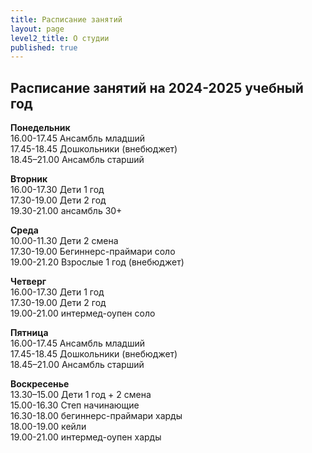 ```yaml
---
title: Расписание занятий
layout: page
level2_title: О студии
published: true
---
```


## Расписание занятий на 2024-2025 учебный год

**Понедельник**  
16.00-17.45 Ансамбль младший    
17.45-18.45 Дошкольники (внебюджет)    
18.45–21.00 Ансамбль старший    

**Вторник**    
16.00-17.30 Дети 1 год    
17.30-19.00 Дети 2 год    
19.30-21.00 ансамбль 30+   

**Среда**  
10.00-11.30 Дети 2 смена   
17.30-19.00 Бегиннерс-праймари соло      
19.00-21.20 Взрослые 1 год (внебюджет)   
    
**Четверг**  
16.00-17.30 Дети 1 год    
17.30-19.00 Дети 2 год          
19.00-21.00 интермед-оупен соло  

**Пятница**  
16.00-17.45 Ансамбль младший    
17.45-18.45 Дошкольники (внебюджет)    
18.45–21.00 Ансамбль старший     


**Воскресенье**   
13.30–15.00 Дети 1 год + 2 смена   
15.00-16.30 Степ начинающие  
16.30-18.00 бегиннерс-праймари харды   
18.00-19.00 кейли   
19.00-21.00 интермед-оупен харды
